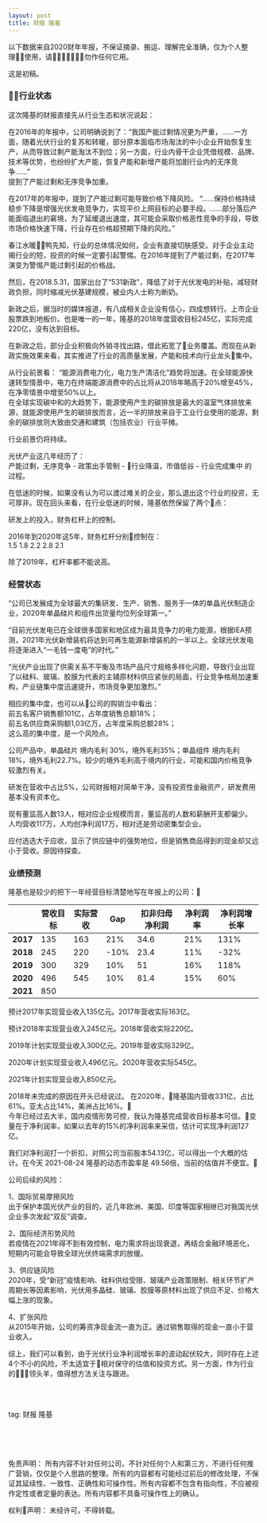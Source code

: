 ```yaml
---
layout: post
title: 财报 隆基
---
```


以下数据来自2020财年年报，不保证摘录、搬运、理解完全准确，仅为个人整理使用，请勿作任何它用。

这是初稿。

### 行业状态

这次隆基的财报直接先从行业生态和状况说起：  

在2016年的年报中，公司明确说到了：“我国产能过剩情况更为严重，......一方面，随着光伏行业的复苏和转暖，部分原本面临市场淘汰的中小企业开始恢复生产，从而导致过剩产能淘汰不到位；另一方面，行业内骨干企业凭借规模、品牌、技术等优势，也纷纷扩大产能，恢复产能和新增产能将加剧行业内的无序竞争......”    
提到了产能过剩和无序竞争加重。

在2017年的年报中，提到了产能过剩可能导致价格下降风险。
“......保持价格持续稳步下降是增强光伏发电竞争力，实现平价上网目标的必要手段。......部分落后产能面临退出的窘境，为了延缓退出速度，其可能会采取价格恶性竞争的手段，导致市场价格快速下降，行业存在价格超预期下降的风险。”

春江水暖鸭先知，行业的总体情况如何，企业有直接切肤感受。对于企业主动揭行业的短，投资的时候一定要引起警惕。在2016年提到了产能过剩，在2017年演变为警惕产能过剩引起的价格战。

然后，在2018.5.31，国家出台了“531新政”，降低了对于光伏发电的补贴，减轻财政负担，同时缩减光伏基建规模，被业内人士称为断奶。

新政之后，据当时的媒体报道，有八成相关企业没有信心，四成想转行。上市企业股票跌到地板价。也是唯一的一年，隆基的2018年度营收目标245亿，实际完成220亿，没有达到目标。

在新政之后，部分企业积极向外销寻找出路，借此拓宽了业务覆盖。而现在从新政实施效果来看，其实推进了行业的高质量发展，产能和技术向行业龙头集中。

从行业前景看：
“能源消费电力化，电力生产清洁化”趋势将加速。在全球能源快速转型情景中，电力在终端能源消费中的占比将从2018年略高于20%增至45%，在净零情景中增至50%以上。    
在全球实现碳中和的大趋势下，能源使用产生的碳排放是最大的温室气体排放来源，就能源使用产生的碳排放而言，近一半的排放来自于工业行业使用的能源，剩余的碳排放则大致由交通和建筑（包括农业）行业平摊。

行业前景仍将持续。

光伏产业这几年经历了：  
产能过剩，无序竞争 - 政策出手管制 - 行业降温，市值低谷 - 行业完成集中 的过程。

在低迷的时候，如果没有认为可以渡过难关的企业，那么退出这个行业的投资，无可厚非。现在回头来看，在行业低迷的时候，隆基依然保留了两个点：

研发上的投入，财务杠杆上的控制。

2016年到2020年这5年，财务杠杆分别控制在：   
1.5	1.8	2.2	2.8 2.1

除了2019年，杠杆率都不能说高。

### 经营状态

“公司已发展成为全球最大的集研发、生产、销售、服务于一体的单晶光伏制造企业，2020年单晶硅片和组件出货量均位列全球第一。”

“目前光伏发电已在全球很多国家和地区成为最具竞争力的电力能源，根据IEA预测，2021年光伏新增装机将达到可再生能源新增装机的一半以上。全球光伏发电将逐渐进入“一毛钱一度电”的时代。”

“光伏产业出现了供需关系不平衡及市场产品尺寸规格多样化问题，导致行业出现了以硅料、玻璃、胶膜为代表的主辅原材料供应紧张的局面，行业竞争格局加速重构，产业链集中度迅速提升，市场竞争更加激烈。”

相应的集中度，也可以从公司的购销当中看出：   
前五名客户销售额101亿，占年度销售总额18%；    
前五名供应商采购额1,03亿万，占年度采购总额28%；    
这么高的集中度，是一个风险点。

公司产品中，单晶硅片 境内毛利 30%，境外毛利35%；单晶组件 境内毛利 18%，境外毛利22.7%。较少的境外毛利高于境内的行业，可能和国内价格竞争较激烈有关。

研发在营收中占比5%，公司财报相对简单干净，没有投资性金融资产，研发费用基本没有资本化。

现有董监高人数13人，相对应企业规模而言，董监高的人数和薪酬开支都偏少。人均营收117万，人均创净利润17万，相对还是劳动密集型企业。

应付选选大于应收，显示了供应链中的强势地位，但是销售商品得到的现金却又远小于营收。原因待探查。


### 业绩预测

隆基也是较少的把下一年经营目标清楚地写在年报上的公司：

|          | **营收目标** | **实际营收** | **Gap** | **扣非归母净利润** | **净利润率** | **净利润增长率** |
| -------- | -------- | -------- | ------- | ----------- | -------- | ---------- |
| **2017** | 135      | 163      | 21%     | 34.6        | 21%      | 131%       |
| **2018** | 245      | 220      | \-10%   | 23.4        | 11%      | \-32%      |
| **2019** | 300      | 329      | 10%     | 51          | 16%      | 118%       |
| **2020** | 496      | 545      | 10%     | 81.4        | 15%      | 60%        |
| **2021** | 850      |          |         |             |          |            |



预计2017年实现营业收入135亿元。2017年营收实际163亿。

预计2018年实现营业收入245亿元。2018年营收实际220亿。

2019年计划实现营业收入300亿元。2019年营收实际329亿。

2020年计划实现营业收入496亿元。2020年营收实际545亿。

2021年计划实现营业收入850亿元。

2018年未完成的原因在开头已经说过。
在2020年，隆基国内营收331亿，占比61%。亚太占比14%，美洲占比16%。   
今年已经过去大半，国内疫情形势可控，我认为隆基完成营收目标基本可信。变量在于净利润率，如果以去年的15%的净利润率来采信，估计可实现净利润127亿。

我们对净利润打一个折扣，对照公司当前股本54.13亿，可以得出一个大概的估计。在今天 2021-08-24 隆基的动态市盈率是 49.56倍，当前的估值并不便宜。

公司后续的风险：

1、国际贸易摩擦风险    
出于保护本国光伏产业的目的，近几年欧洲、美国、印度等国家相继已对我国光伏企业多次发起“双反”调查。

2、国际经济形势风险    
若疫情在2021年得不到有效控制，电力需求将出现衰退，再结合金融环境恶化，短期内可能会导致全球光伏终端需求的放缓。

3、供应链风险   
2020年，受“新冠”疫情影响、硅料供给受限、玻璃产业政策限制、相关环节扩产周期长等因素影响，光伏用多晶硅、玻璃、胶膜等原材料出现了供应不足、价格大幅上涨的现象。

4、扩张风险    
从2015年开始，公司的筹资净现金流一直为正。通过销售取得的现金一直小于营业收入。

综上，我们可以看到，由于光伏行业净利润增长率的波动起伏较大，同时存在上述4个不小的风险，不太适宜于相对保守的估值和投资方式。另一方面，作为行业的领头羊，值得想方法关注与跟进。



<br>
<br>

tag: 财报 隆基

<br>
<br>
<br>

免责声明：
所有内容不针对任何公司，不针对任何个人和第三方，不进行任何推广营销，仅仅是个人思路的整理。所有的内容都有可能经过前后的修改处理，不保证其延续性、一致性、正确性和可操作性。所有内容都不包含有指向性，不应被视作定性或者定量的表达。所有内容都不具备可操作性上的确认。

权利声明：
未经许可，不得转载。